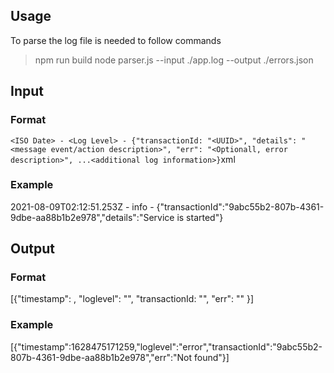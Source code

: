 ## Usage

To parse the log file is needed to follow commands

> npm run build
> node parser.js --input ./app.log --output ./errors.json

## Input
### Format
```<ISO Date> - <Log Level> - {"transactionId: "<UUID>", "details": "<message event/action description>", "err": "<Optionall, error description>", ...<additional log information>}```xml

### Example
2021-08-09T02:12:51.253Z - info - {"transactionId":"9abc55b2-807b-4361-9dbe-aa88b1b2e978","details":"Service is started"}

## Output
### Format
[{"timestamp": <Epoch Unix Timestamp>, "loglevel": "<loglevel>", "transactionId: "<UUID>", "err": "<Error message>" }]

### Example
[{"timestamp":1628475171259,"loglevel":"error","transactionId":"9abc55b2-807b-4361-9dbe-aa88b1b2e978","err":"Not found"}]
